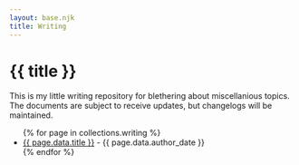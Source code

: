 ```yaml
---
layout: base.njk
title: Writing
---
```


# {{ title }}

This is my little writing repository for blethering about miscellanious topics.
The documents are subject to receive updates, but changelogs will be maintained.

<ul>
{% for page in collections.writing %}
  <li>
    <a href="{{ page.url }}">{{ page.data.title }}</a> - {{ page.data.author_date }}
  </li>
{% endfor %}
</ul>
